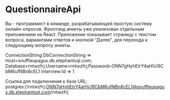 # QuestionnaireApi
Вы - программист в команде, разрабатывающей простую систему онлайн-опросов.
Фронтэнд анкеты уже реализован отдельным приложением на React. Приложение
показывает страницу с текстом вопроса, вариантами ответов и кнопкой “Далее”, для
перехода к следующему вопросу анкеты.

ConnectionString:DbConnectionString => Host=snuffleupagus.db.elephantsql.com; Database=rntwzfrj;Username=rntwzfrj;Password=ONN7gHyhEtrY4aHVJ9CbM6ufNBn8cEL1
Interview:Id => 1

Ссылка для подключения к базе
URL: postgres://rntwzfrj:ONN7gHyhEtrY4aHVJ9CbM6ufNBn8cEL1@snuffleupagus.db.elephantsql.com/rntwzfrj
